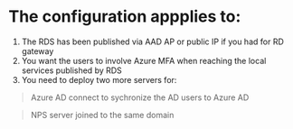 # The configuration appplies to:
1. The RDS has been published via AAD AP or public IP if you had for RD gateway
2. You want the users to involve Azure MFA when reaching the local services published by RDS
3. You need to deploy two more servers for:

>Azure AD connect to sychronize the AD users to Azure AD

>NPS server joined to the same domain

